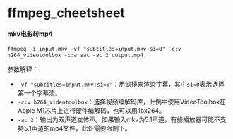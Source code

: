 # ffmpeg_cheetsheet

#### mkv电影转mp4

`ffmpeg -i input.mkv -vf "subtitles=input.mkv:si=0" -c:v h264_videotoolbox -c:a aac -ac 2 output.mp4`

参数解释：</br>
- `-vf "subtitles=input.mkv:si=0"`：用滤镜来渲染字幕，其中`si=0`表示选择第一个字幕流。
- `-c:v h264_videotoolbox`：选择视频编解码库，此例中使用VideoToolbox在Apple M1芯片上进行硬件编解码，也可以用libx264。
- `-ac 2`：输出为双声道立体声。如果输入mkv为5.1声道，有些播放器可能不支持5.1声道的mp4文件，此处需要限制下。
